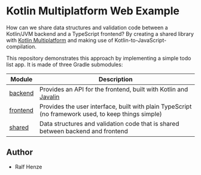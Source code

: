 # Kotlin Multiplatform Web Example

How can we share data structures and validation code between a Kotlin/JVM backend and a TypeScript
frontend? By creating a shared library with [Kotlin Multiplatform](https://kotlinlang.org/docs/multiplatform.html)
and making use of Kotlin-to-JavaScript-compilation.

This repository demonstrates this approach by implementing a simple todo list app. It is made of
three Gradle submodules:

| Module               | Description                                                                                         |
|----------------------|-----------------------------------------------------------------------------------------------------|
| [backend](backend)   | Provides an API for the frontend, built with Kotlin and [Javalin](https://javalin.io/)              |
| [frontend](frontend) | Provides the user interface, built with plain TypeScript (no framework used, to keep things simple) |
| [shared](shared)     | Data structures and validation code that is shared between backend and frontend                     |


## Author

* Ralf Henze
